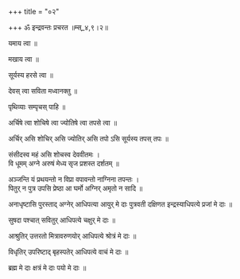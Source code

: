 +++
title = "०२"

+++
ॐ इन्द्रवन्तः प्रचरत ॥म्स्_४,९।२॥  
    
यमाय त्वा ॥  
    
मखाय त्वा ॥  
    
सूर्यस्य हरसे त्वा ॥  
    
देवस् त्वा सविता मध्वानक्तु ॥  
    
पृथिव्याः सम्पृचस् पाहि ॥  
    
अर्चिषे त्वा शोचिषे त्वा ज्योतिषे त्वा तपसे त्वा ॥  
    
अर्चिर् असि शोचिर् असि ज्योतिर् असि तपो ऽसि सूर्यस्य तपस् तपः ॥  
    
संसीदस्व महं असि शोचस्व देववीतमः ।  
वि धूमम् अग्ने अरुषं मेध्य सृज प्रशस्त दर्शतम् ॥  
    
अञ्जन्ति यं प्रथयन्तो न विप्रा वपावन्तो नाग्निना तपन्तः ।  
पितुर् न पुत्र उपसि प्रेष्ठा आ घर्मो अग्निर् अमृतो न सादि ॥  
    
  
अनाधृष्टासि पुरस्ताद् अग्नेर् आधिपत्या आयुर् मे दाः पुत्रवती दक्षिणत इन्द्रस्याधिपत्ये प्रजां मे दाः ॥  
    
सुषदा पश्चात् सवितुर् आधिपत्ये चक्षुर् मे दाः ॥  
    
आश्रुतिर् उत्तरतो मित्रावरुणयोर् आधिपत्ये श्रोत्रं मे दाः ॥  
    
विधृतिर् उपरिष्टाद् बृहस्पतेर् आधिपत्ये वाचं मे दाः ॥  
    
ब्रह्म मे दाः क्षत्रं मे दाः पयो मे दाः ॥  
    
